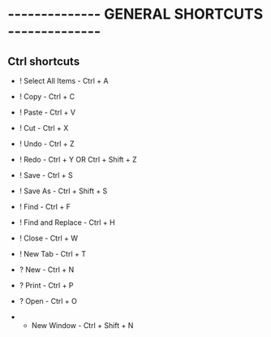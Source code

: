 # -------------- GENERAL SHORTCUTS --------------

## Ctrl shortcuts

* ! Select All Items - Ctrl + A

* ! Copy - Ctrl + C
* ! Paste - Ctrl + V
* ! Cut - Ctrl + X

* ! Undo - Ctrl + Z
* ! Redo - Ctrl + Y OR Ctrl + Shift + Z

* ! Save - Ctrl + S
* ! Save As - Ctrl + Shift + S

* ! Find - Ctrl + F
* ! Find and Replace - Ctrl + H

* ! Close - Ctrl + W

* ! New Tab - Ctrl + T

* ? New - Ctrl + N

* ? Print - Ctrl + P

* ? Open - Ctrl + O

* * New Window - Ctrl + Shift + N